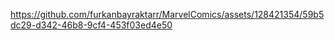 https://github.com/furkanbayraktarr/MarvelComics/assets/128421354/59b5dc29-d342-46b8-9cf4-453f03ed4e50

